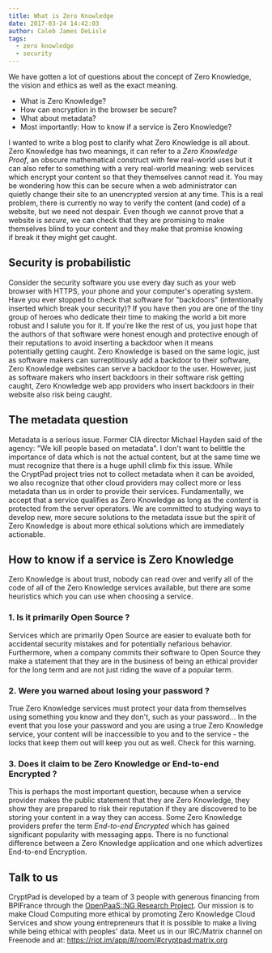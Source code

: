 ```yaml
---
title: What is Zero Knowledge
date: 2017-03-24 14:42:03
author: Caleb James DeLisle
tags:
  - zero knowledge
  - security
---
```


We have gotten a lot of questions about the concept of Zero Knowledge, the vision and ethics as well as the exact meaning.

* What is Zero Knowledge?
* How can encryption in the browser be secure?
* What about metadata?
* Most importantly: How to know if a service is Zero Knowledge?

I wanted to write a blog post to clarify what Zero Knowledge is all about. Zero Knowledge has two meanings, it can refer to a *Zero Knowledge Proof*, an obscure mathematical construct with few real-world uses but it can also refer to something with a very real-world meaning: web services which encrypt your content so that they themselves cannot read it. You may be wondering how this can be secure when a web administrator can quietly change their site to an unencrypted version at any time. This is a real problem, there is currently no way to verify the content (and code) of a website, but we need not despair. Even though we cannot prove that a website is *secure*, we can check that they are promising to make themselves blind to your content and they make that promise knowing if break it they might get caught.

## Security is probabilistic

Consider the security software you use every day such as your web browser with HTTPS, your phone and your computer's operating system. Have you ever stopped to check that software for "backdoors" (intentionally inserted which break your security)? If you have then you are one of the tiny group of heroes who dedicate their time to making the world a bit more robust and I salute you for it. If you're like the rest of us, you just hope that the authors of that software were honest enough and protective enough of their reputations to avoid inserting a backdoor when it means potentially getting caught. Zero Knowledge is based on the same logic, just as software makers can surreptitiously add a backdoor to their software, Zero Knowledge websites can serve a backdoor to the user. However, just as software makers who insert backdoors in their software risk getting caught, Zero Knowledge web app providers who insert backdoors in their website also risk being caught.

## The metadata question

Metadata is a serious issue. Former CIA director Michael Hayden said of the agency: "We kill people based on metadata". I don't want to belittle the importance of data which is not the actual content, but at the same time we must recognize that there is a huge uphill climb fix this issue. While the CryptPad project tries not to collect metadata when it can be avoided, we also recognize that other cloud providers may collect more or less metadata than us in order to provide their services. Fundamentally, we accept that a service qualifies as Zero Knowledge as long as the *content* is protected from the server operators. We are committed to studying ways to develop new, more secure solutions to the metadata issue but the spirit of Zero Knowledge is about more ethical solutions which are immediately actionable.

## How to know if a service is Zero Knowledge

Zero Knowledge is about trust, nobody can read over and verify all of the code of all of the Zero Knowledge services available, but there are some heuristics which you can use when choosing a service.

### 1. Is it primarily Open Source ?

Services which are primarily Open Source are easier to evaluate both for accidental security mistakes and for potentially nefarious behavior. Furthermore, when a company commits their software to Open Source they make a statement that they are in the business of being an ethical provider for the long term and are not just riding the wave of a popular term.

### 2. Were you warned about losing your password ?

True Zero Knowledge services must protect your data from themselves using something you know and they don't, such as your password... In the event that you lose your password and you are using a true Zero Knowledge service, your content will be inaccessible to you and to the service - the locks that keep them out will keep you out as well. Check for this warning.

### 3. Does it claim to be Zero Knowledge or End-to-end Encrypted ?

This is perhaps the most important question, because when a service provider makes the public statement that they are Zero Knowledge, they show they are prepared to risk their reputation if they are discovered to be storing your content in a way they can access. Some Zero Knowledge providers prefer the term *End-to-end Encrypted* which has gained significant popularity with messaging apps. There is no functional difference between a Zero Knowledge application and one which advertizes End-to-end Encryption.

## Talk to us

CryptPad is developed by a team of 3 people with generous financing from BPIFrance through the [OpenPaaS::NG Research Project](http://ng.open-paas.org/about-us.html). Our mission is to make Cloud Computing more ethical by promoting Zero Knowledge Cloud Services and show young entrepreneurs that it is possible to make a living while being ethical with peoples' data. Meet us in our IRC/Matrix channel on Freenode and at: https://riot.im/app/#/room/#cryptpad:matrix.org
